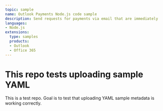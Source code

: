 ```yaml
---
topic: sample
name: Outlook Payments Node.js code sample
description: Send requests for payments via email that are immediately actionable by the recipient. The recipient can view their invoice, select a payment method, and approve payment, all from within Outlook. Try the Node.js server payment services sample to get up and running quickly. Refer to the README file in your project of choice for specifics on building and running the sample.
languages:
- Node.js
extensions:
  type: samples
  products:
  - Outlook
  - Office 365
---
```

# This repo tests uploading sample YAML
This is a test repo. Goal is to test that uploading YAML sample metadata is working correctly.
